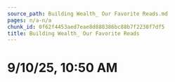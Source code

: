 ```yaml
---
source_path: Building Wealth_ Our Favorite Reads.md
pages: n/a-n/a
chunk_id: 0f62f4453aed7eae8d888386bc88b7f2238f7df5
title: Building Wealth_ Our Favorite Reads
---
```

# 9/10/25, 10:50 AM
